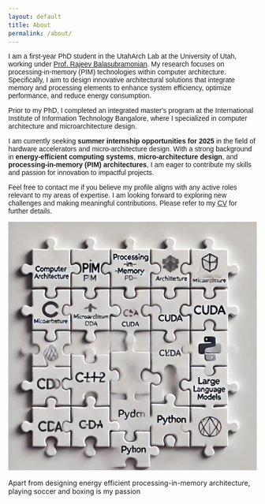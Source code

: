 ```yaml
---
layout: default
title: About
permalink: /about/
---
```

<div style="font-family: Helvetica, Arial, sans-serif;">
 <p>I am a first-year PhD student in the UtahArch Lab at the University of Utah, working under <a href="https://users.cs.utah.edu/~rajeev/" target="_blank">Prof. Rajeev Balasubramonian</a>. My research focuses on processing-in-memory (PIM) technologies within computer architecture. Specifically, I aim to design innovative architectural solutions that integrate memory and processing elements to enhance system efficiency, optimize performance, and reduce energy consumption.</p>
<p> Prior to my PhD, I completed an integrated master's program at the International Institute of Information Technology Bangalore, where I specialized in computer architecture and microarchitecture design.</p>
<p>I am currently seeking <strong>summer internship opportunities for 2025</strong> in the field of hardware accelerators and micro-architecture design. With a strong background in <strong>energy-efficient computing systems</strong>, <strong>micro-architecture design</strong>, and <strong>processing-in-memory (PIM) architectures</strong>, I am eager to contribute my skills and passion for innovation to impactful projects.</p>

<p>Feel free to contact me if you believe my profile aligns with any active roles relevant to my areas of expertise. I am looking forward to exploring new challenges and making meaningful contributions. Please refer to my <a href="https://drive.google.com/file/d/15Dm3w-x4hNVAglailYhgC3nQuvxmol9-/view?usp=sharing" target="_blank">CV</a> for further details.</p>


</div>

![alt text](/assets/about_photo.webp)

Apart from designing energy efficient processing-in-memory architecture, playing soccer and boxing is my passion

